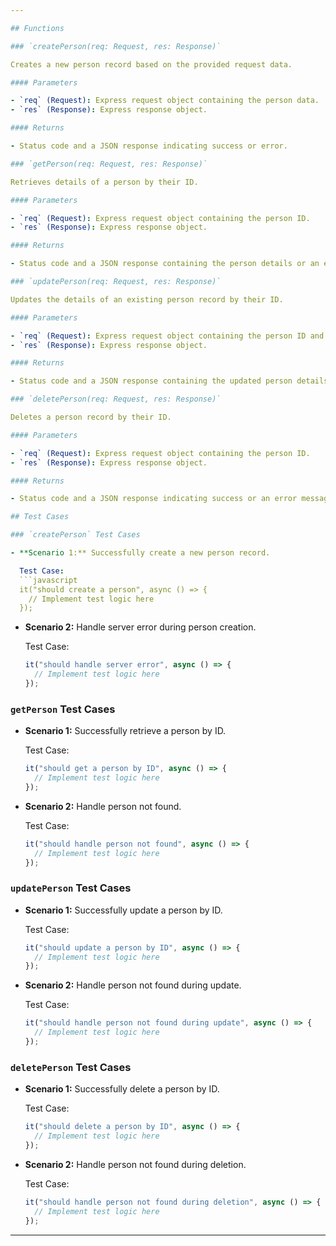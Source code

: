 ```yaml
---

## Functions

### `createPerson(req: Request, res: Response)`

Creates a new person record based on the provided request data.

#### Parameters

- `req` (Request): Express request object containing the person data.
- `res` (Response): Express response object.

#### Returns

- Status code and a JSON response indicating success or error.

### `getPerson(req: Request, res: Response)`

Retrieves details of a person by their ID.

#### Parameters

- `req` (Request): Express request object containing the person ID.
- `res` (Response): Express response object.

#### Returns

- Status code and a JSON response containing the person details or an error message if the person is not found.

### `updatePerson(req: Request, res: Response)`

Updates the details of an existing person record by their ID.

#### Parameters

- `req` (Request): Express request object containing the person ID and updated data.
- `res` (Response): Express response object.

#### Returns

- Status code and a JSON response containing the updated person details or an error message if the person is not found.

### `deletePerson(req: Request, res: Response)`

Deletes a person record by their ID.

#### Parameters

- `req` (Request): Express request object containing the person ID.
- `res` (Response): Express response object.

#### Returns

- Status code and a JSON response indicating success or an error message if the person is not found.

## Test Cases

### `createPerson` Test Cases

- **Scenario 1:** Successfully create a new person record.

  Test Case:
  ```javascript
  it("should create a person", async () => {
    // Implement test logic here
  });
  ```

- **Scenario 2:** Handle server error during person creation.

  Test Case:
  ```javascript
  it("should handle server error", async () => {
    // Implement test logic here
  });
  ```

### `getPerson` Test Cases

- **Scenario 1:** Successfully retrieve a person by ID.

  Test Case:
  ```javascript
  it("should get a person by ID", async () => {
    // Implement test logic here
  });
  ```

- **Scenario 2:** Handle person not found.

  Test Case:
  ```javascript
  it("should handle person not found", async () => {
    // Implement test logic here
  });
  ```

### `updatePerson` Test Cases

- **Scenario 1:** Successfully update a person by ID.

  Test Case:
  ```javascript
  it("should update a person by ID", async () => {
    // Implement test logic here
  });
  ```

- **Scenario 2:** Handle person not found during update.

  Test Case:
  ```javascript
  it("should handle person not found during update", async () => {
    // Implement test logic here
  });
  ```

### `deletePerson` Test Cases

- **Scenario 1:** Successfully delete a person by ID.

  Test Case:
  ```javascript
  it("should delete a person by ID", async () => {
    // Implement test logic here
  });
  ```

- **Scenario 2:** Handle person not found during deletion.

  Test Case:
  ```javascript
  it("should handle person not found during deletion", async () => {
    // Implement test logic here
  });
  ```

---
```

